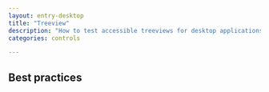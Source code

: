 ```yaml
---
layout: entry-desktop
title: "Treeview"
description: "How to test accessible treeviews for desktop applications"  
categories: controls

---
```


## Best practices